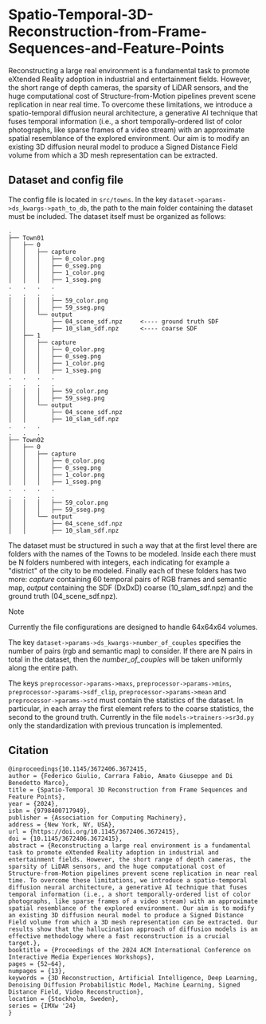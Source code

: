 # Spatio-Temporal-3D-Reconstruction-from-Frame-Sequences-and-Feature-Points

Reconstructing a large real environment is a fundamental task to promote eXtended Reality adoption in industrial and entertainment fields. However, the short range of depth cameras, the sparsity of LiDAR sensors, and the huge computational cost of Structure-from-Motion pipelines prevent scene replication in near real time. To overcome these limitations, we introduce a spatio-temporal diffusion neural architecture, a generative AI technique that fuses temporal information (i.e., a short temporally-ordered list of color photographs, like sparse frames of a video stream) with an approximate spatial resemblance of the explored environment. Our aim is to modify an existing 3D diffusion neural model to produce a Signed Distance Field volume from which a 3D mesh representation can be extracted. 

## Dataset and config file

The config file is located in `src/towns`. In the key `dataset->params->ds_kwargs->path_to_db`, the path to the main folder containing the dataset must be included. The dataset itself must be organized as follows:
```
.
├── Town01
│   ├── 0
│   │   ├── capture
│   │   │   ├── 0_color.png
│   │   │   ├── 0_sseg.png
│   │   │   ├── 1_color.png
│   │   │   ├── 1_sseg.png
.   .   .   .
.   .   .   .
│   │   │   ├── 59_color.png
│   │   │   ├── 59_sseg.png
│   │   └── output
│   │       ├── 04_scene_sdf.npz     <---- ground truth SDF
│   │       ├── 10_slam_sdf.npz      <---- coarse SDF
│   ├── 1
│   │   ├── capture
│   │   │   ├── 0_color.png
│   │   │   ├── 0_sseg.png
│   │   │   ├── 1_color.png
│   │   │   ├── 1_sseg.png
.   .   .   .
.   .   .   .
│   │   │   ├── 59_color.png
│   │   │   ├── 59_sseg.png
│   │   └── output
│   │       ├── 04_scene_sdf.npz    
│   │       ├── 10_slam_sdf.npz 
.   .   .
.   .   .        
├── Town02
│   ├── 0
│   │   ├── capture
│   │   │   ├── 0_color.png
│   │   │   ├── 0_sseg.png
│   │   │   ├── 1_color.png
│   │   │   ├── 1_sseg.png
.   .   .   .
.   .   .   .
│   │   │   ├── 59_color.png
│   │   │   ├── 59_sseg.png
│   │   └── output
│   │       ├── 04_scene_sdf.npz     
│   │       ├── 10_slam_sdf.npz      
```

The dataset must be structured in such a way that at the first level there are folders with the names of the Towns to be modeled. Inside each there must be N folders numbered with integers, each indicating for example a "district" of the city to be modeled. Finally each of these folders has two more: *capture* containing 60 temporal pairs of RGB frames and semantic map, *output* containing the SDF (DxDxD) coarse (10_slam_sdf.npz) and the ground truth (04_scene_sdf.npz).

> [!NOTE]
> Currently the file configurations are designed to handle 64x64x64 volumes.

The key `dataset->params->ds_kwargs->number_of_couples` specifies the number of pairs (rgb and semantic map) to consider. If there are N pairs in total in the dataset, then the _number_of_couples_ will be taken uniformly along the entire path.

The keys `preprocessor->params->maxs`, `preprocessor->params->mins`, `preprocessor->params->sdf_clip`, `preprocessor->params->mean` and `preprocessor->params->std` must contain the statistics of the dataset. In particular, in each array the first element refers to the coarse statistics, the second to the ground truth. Currently in the file `models->trainers->sr3d.py` only the standardization with previous truncation is implemented.

## Citation

```
@inproceedings{10.1145/3672406.3672415,
author = {Federico Giulio, Carrara Fabio, Amato Giuseppe and Di Benedetto Marco},
title = {Spatio-Temporal 3D Reconstruction from Frame Sequences and Feature Points},
year = {2024},
isbn = {9798400717949},
publisher = {Association for Computing Machinery},
address = {New York, NY, USA},
url = {https://doi.org/10.1145/3672406.3672415},
doi = {10.1145/3672406.3672415},
abstract = {Reconstructing a large real environment is a fundamental task to promote eXtended Reality adoption in industrial and entertainment fields. However, the short range of depth cameras, the sparsity of LiDAR sensors, and the huge computational cost of Structure-from-Motion pipelines prevent scene replication in near real time. To overcome these limitations, we introduce a spatio-temporal diffusion neural architecture, a generative AI technique that fuses temporal information (i.e., a short temporally-ordered list of color photographs, like sparse frames of a video stream) with an approximate spatial resemblance of the explored environment. Our aim is to modify an existing 3D diffusion neural model to produce a Signed Distance Field volume from which a 3D mesh representation can be extracted. Our results show that the hallucination approach of diffusion models is an effective methodology where a fast reconstruction is a crucial target.},
booktitle = {Proceedings of the 2024 ACM International Conference on Interactive Media Experiences Workshops},
pages = {52–64},
numpages = {13},
keywords = {3D Reconstruction, Artificial Intelligence, Deep Learning, Denoising Diffusion Probabilistic Model, Machine Learning, Signed Distance Field, Video Reconstruction},
location = {Stockholm, Sweden},
series = {IMXw '24}
}
